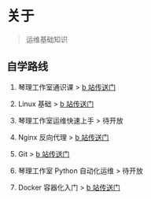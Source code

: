 # 关于

> 运维基础知识

## 自学路线

1. 琴理工作室通识课 > [b 站传送门](https://www.bilibili.com/video/BV1kL4y1B7s5)
2. Linux 基础 > [b 站传送门](https://www.bilibili.com/video/BV16Q4y1y7xS)
3. 琴理工作室运维快速上手 > 待开放
4. Nginx 反向代理 > [b 站传送门](https://www.bilibili.com/video/BV1F5411J7vK)
5. Git > [b 站传送门](https://www.bilibili.com/video/BV1FE411P7B3)

6. 琴理工作室 Python 自动化运维 > 待开放
7. Docker 容器化入门 > [b 站传送门](https://www.bilibili.com/video/BV1og4y1q7M4)
